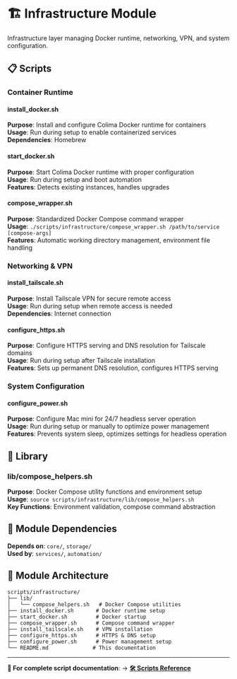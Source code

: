 # 🏗️ Infrastructure Module

Infrastructure layer managing Docker runtime, networking, VPN, and system configuration.

## 📋 Scripts

### **Container Runtime**

#### **install_docker.sh**
**Purpose**: Install and configure Colima Docker runtime for containers  
**Usage**: Run during setup to enable containerized services  
**Dependencies**: Homebrew

#### **start_docker.sh**
**Purpose**: Start Colima Docker runtime with proper configuration  
**Usage**: Run during setup and boot automation  
**Features**: Detects existing instances, handles upgrades

#### **compose_wrapper.sh**
**Purpose**: Standardized Docker Compose command wrapper  
**Usage**: `./scripts/infrastructure/compose_wrapper.sh /path/to/service [compose-args]`  
**Features**: Automatic working directory management, environment file handling

### **Networking & VPN**

#### **install_tailscale.sh**
**Purpose**: Install Tailscale VPN for secure remote access  
**Usage**: Run during setup when remote access is needed  
**Dependencies**: Internet connection

#### **configure_https.sh**
**Purpose**: Configure HTTPS serving and DNS resolution for Tailscale domains  
**Usage**: Run during setup after Tailscale installation  
**Features**: Sets up permanent DNS resolution, configures HTTPS serving

### **System Configuration**

#### **configure_power.sh**
**Purpose**: Configure Mac mini for 24/7 headless server operation  
**Usage**: Run during setup or manually to optimize power management  
**Features**: Prevents system sleep, optimizes settings for headless operation

## 📁 Library

### **lib/compose_helpers.sh**
**Purpose**: Docker Compose utility functions and environment setup  
**Usage**: `source scripts/infrastructure/lib/compose_helpers.sh`  
**Key Functions**: Environment validation, compose command abstraction

## 🔗 Module Dependencies

**Depends on**: `core/`, `storage/`  
**Used by**: `services/`, `automation/`

## 📁 Module Architecture

```
scripts/infrastructure/
├── lib/
│   └── compose_helpers.sh   # Docker Compose utilities
├── install_docker.sh       # Docker runtime setup
├── start_docker.sh         # Docker startup
├── compose_wrapper.sh      # Compose command wrapper
├── install_tailscale.sh    # VPN installation
├── configure_https.sh      # HTTPS & DNS setup
├── configure_power.sh      # Power management setup
└── README.md              # This documentation
```

---

**📖 For complete script documentation**: → [**🛠️ Scripts Reference**](../README.md)
